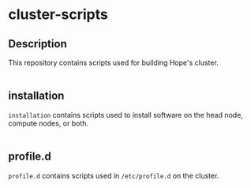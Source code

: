 # cluster-scripts

## Description
This repository contains scripts used for building Hope's cluster.</br></br>

## installation
`installation` contains scripts used to install software on the head node, compute nodes, or both.</br></br>

## profile.d
`profile.d` contains scripts used in `/etc/profile.d` on the cluster.</br></br>
